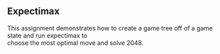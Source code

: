 ## Expectimax
This assignment demonstrates how to create a game tree off of a game state and run expectimax to  
choose the most optimal move and solve 2048.